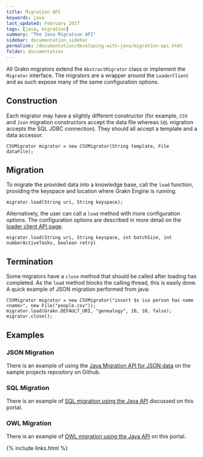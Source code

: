 ```yaml
---
title: Migration API
keywords: java
last_updated: February 2017
tags: [java, migration]
summary: "The Java Migration API"
sidebar: documentation_sidebar
permalink: /documentation/developing-with-java/migration-api.html
folder: documentation
---
```



All Grakn migrators extend the `AbstractMigrator` class or implement the `Migrator` interface. The migrators are a wrapper around the `LoaderClient` and as such expose many of the same configuration options. 

## Construction

Each migrator may have a slightly different constructor (for example, `CSV` and `Json` migration constructors accept the data file whereas `SQL` migration accepts the SQL JDBC connection). They should all accept a template and a data accessor. 

<!-- TODO: un-fuck these examples and stop ignoring in tests -->
```java-test-ignore
CSVMigrator migrator = new CSVMigrator(String template, File dataFile);
```

## Migration

To migrate the provided data into a knowledge base, call the `load` function, providing the keyspace and location where Grakn Engine is running. 

```java-test-ignore
migrator.load(String uri, String keyspace);
```

Alternatively, the user can call a `load` method with more configuration options. The configuration options are described in more detail on the [loader client API page](./loader-api.html).

```java-test-ignore
migrator.load(String uri, String keyspace, int batchSize, int numberActiveTasks, boolean retry)
```

## Termination

Some migrators have a `close` method that should be called after loading has completed. As the `load` method blocks the calling thread, this is easily done. A quick example of JSON migration performed from java:

```java-test-ignore
CSVMigrator migrator = new CSVMigrator("insert $x isa person has name <name>", new File("people.csv"));
migrator.load(Grakn.DEFAULT_URI, "genealogy", 10, 10, false);
migrator.close();
```

## Examples

### JSON Migration

There is an example of using the [Java Migration API for JSON data](https://github.com/graknlabs/sample-projects/tree/master/example-json-migration-giphy) on the sample projects repository on Github. 

### SQL Migration

There is an example of [SQL migration using the Java API](../examples/SQL-migration.html) discussed on this portal. 

### OWL Migration

There is an example of [OWL migration using the Java API](../migration/OWL-migration.html) on this portal.

{% include links.html %}

